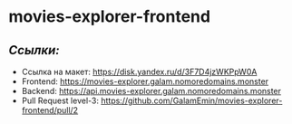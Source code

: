 # movies-explorer-frontend

## *Ссылки:*
* Ссылка на макет: https://disk.yandex.ru/d/3F7D4jzWKPpW0A
* Frontend: https://movies-explorer.galam.nomoredomains.monster
* Backend: https://api.movies-explorer.galam.nomoredomains.monster
* Pull Request level-3: https://github.com/GalamEmin/movies-explorer-frontend/pull/2 
